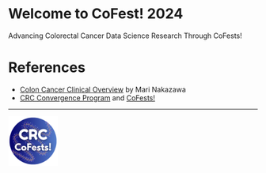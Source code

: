 # Welcome to CoFest! 2024

Advancing Colorectal Cancer Data Science Research Through CoFests!

# References

- [Colon Cancer Clinical Overview](https://docs.google.com/presentation/d/1dKLqHoTfqZDXtcuDRmYIYajRyS_hokqw) by Mari Nakazawa
- [CRC Convergence Program](https://convergence.jh.edu/crc-convergence-program) and [CoFests!](https://convergence.jh.edu/cofests)

<hr>

<img src="https://github.com/cofests/cofest-2024/blob/main/img/crc-cofests-logo.png" height=100>

